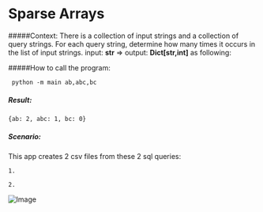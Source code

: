 # Sparse Arrays
#####Context:
There is a collection of input strings and a collection of query strings. For each query string, determine how many times it occurs in the list of input strings.
   input: **str**  => output: **Dict[str,int]** as following:

#####How to call the program:
      
     python -m main ab,abc,bc
     
##### Result:
    {ab: 2, abc: 1, bc: 0}
         
##### Scenario:
This app creates 2 csv files from these 2 sql queries:
    
   
    1. 
    
    2. 
    
![Image](dataIsComing.png "icon")

